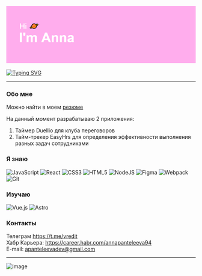 ![Описание](/header.png)

[![Typing SVG](https://readme-typing-svg.herokuapp.com?font=Arial&size=22&duration=2000&pause=3000&color=F4AFF7&background=32323200&vCenter=true&width=435&height=30&lines=Frontend+%D1%80%D0%B0%D0%B7%D1%80%D0%B0%D0%B1%D0%BE%D1%82%D1%87%D0%B8%D0%BA)](https://git.io/typing-svg)

_______________________

### Обо мне
Можно найти в моем [резюме](https://www.dropbox.com/s/12o1ypszks65lmo/%D0%9F%D0%B0%D0%BD%D1%82%D0%B5%D0%BB%D0%B5%D0%B5%D0%B2%D0%B0_%D0%90%D0%BD%D0%BD%D0%B0.pdf?dl=0)

На данный момент разрабатываю 2 приложения:  
1. Таймер Duellio для клуба переговоров  
2. Тайм-трекер EasyHrs для определения эффективности выполнения разных задач сотрудниками

### Я знаю  
![JavaScript](https://img.shields.io/badge/javascript-%23323330.svg?style=for-the-badge&logo=javascript&logoColor=%23F7DF1E) ![React](https://img.shields.io/badge/react-%2320232a.svg?style=for-the-badge&logo=react&logoColor=%2361DAFB) ![CSS3](https://img.shields.io/badge/css3-%231572B6.svg?style=for-the-badge&logo=css3&logoColor=white) ![HTML5](https://img.shields.io/badge/html5-%23E34F26.svg?style=for-the-badge&logo=html5&logoColor=white) ![NodeJS](https://img.shields.io/badge/node.js-6DA55F?style=for-the-badge&logo=node.js&logoColor=white) ![Figma](https://img.shields.io/badge/figma-%23F24E1E.svg?style=for-the-badge&logo=figma&logoColor=white) ![Webpack](https://img.shields.io/badge/webpack-%238DD6F9.svg?style=for-the-badge&logo=webpack&logoColor=black) ![Git](https://img.shields.io/badge/git-%23F05033.svg?style=for-the-badge&logo=git&logoColor=white)  

### Изучаю  
![Vue.js](https://img.shields.io/badge/vuejs-%2335495e.svg?style=for-the-badge&logo=vuedotjs&logoColor=%234FC08D) ![Astro](https://astro.badg.es/v1/built-with-astro.svg)

### Контакты
Телеграм https://t.me/vredit  
Хабр Карьера: https://career.habr.com/annapanteleeva94  
E-mail: apanteleevadev@gmail.com  

___________
![image](https://www.codewars.com/users/Annette%20Panteleeva/badges/micro)
